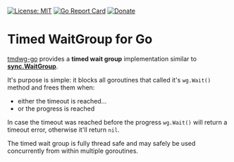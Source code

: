 [![License: MIT](https://img.shields.io/badge/License-MIT-yellow.svg)](https://opensource.org/licenses/MIT)
[![Go Report Card](https://goreportcard.com/badge/github.com/qbeon/tmdwg-go)](https://goreportcard.com/report/github.com/qbeon/tmdwg-go)
[![Donate](https://img.shields.io/badge/Donate-PayPal-green.svg)](https://www.paypal.me/romshark)

# Timed WaitGroup for Go

[tmdwg-go](https://github.com/qbeon/tmdwg-go) provides a **timed wait group** implementation similar to **[sync.WaitGroup](https://golang.org/pkg/sync/#WaitGroup)**.

It's purpose is simple: it blocks all goroutines that called it's `wg.Wait()` method and frees them when:
- either the timeout is reached...
- or the progress is reached

In case the timeout was reached before the progress `wg.Wait()` will return a timeout error, otherwise it'll return `nil`.

The timed wait group is fully thread safe and may safely be used concurrently from within multiple goroutines.
